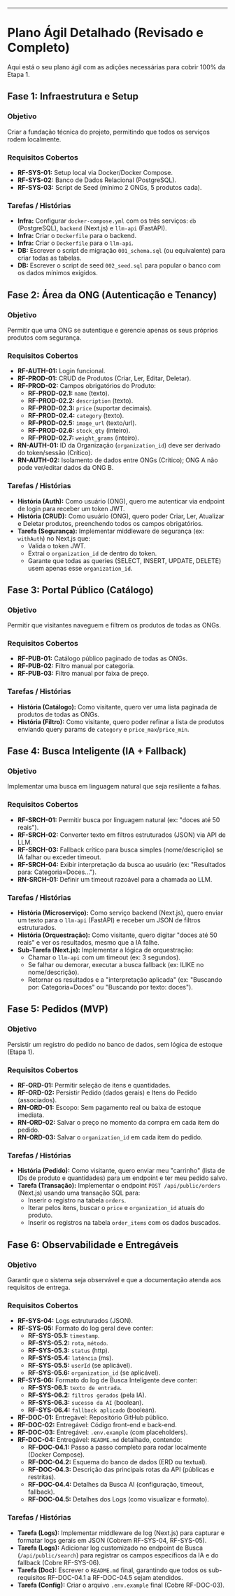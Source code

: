 
---

# Plano Ágil Detalhado (Revisado e Completo)

Aqui está o seu plano ágil com as adições necessárias para cobrir 100% da Etapa 1.

## Fase 1: Infraestrutura e Setup

### Objetivo
Criar a fundação técnica do projeto, permitindo que todos os serviços rodem localmente.

### Requisitos Cobertos
* **RF-SYS-01:** Setup local via Docker/Docker Compose.
* **RF-SYS-02:** Banco de Dados Relacional (PostgreSQL).
* **RF-SYS-03:** Script de Seed (mínimo 2 ONGs, 5 produtos cada).

### Tarefas / Histórias
* **Infra:** Configurar `docker-compose.yml` com os três serviços: `db` (PostgreSQL), `backend` (Next.js) e `llm-api` (FastAPI).
* **Infra:** Criar o `Dockerfile` para o backend.
* **Infra:** Criar o `Dockerfile` para o `llm-api`.
* **DB:** Escrever o script de migração `001_schema.sql` (ou equivalente) para criar todas as tabelas.
* **DB:** Escrever o script de seed `002_seed.sql` para popular o banco com os dados mínimos exigidos.

## Fase 2: Área da ONG (Autenticação e Tenancy)

### Objetivo
Permitir que uma ONG se autentique e gerencie apenas os seus próprios produtos com segurança.

### Requisitos Cobertos
* **RF-AUTH-01:** Login funcional.
* **RF-PROD-01:** CRUD de Produtos (Criar, Ler, Editar, Deletar).
* **RF-PROD-02:** Campos obrigatórios do Produto:
    * **RF-PROD-02.1:** `name` (texto).
    * **RF-PROD-02.2:** `description` (texto).
    * **RF-PROD-02.3:** `price` (suportar decimais).
    * **RF-PROD-02.4:** `category` (texto).
    * **RF-PROD-02.5:** `image_url` (texto/url).
    * **RF-PROD-02.6:** `stock_qty` (inteiro).
    * **RF-PROD-02.7:** `weight_grams` (inteiro).
* **RN-AUTH-01:** ID da Organização (`organization_id`) deve ser derivado do token/sessão (Crítico).
* **RN-AUTH-02:** Isolamento de dados entre ONGs (Crítico); ONG A não pode ver/editar dados da ONG B.

### Tarefas / Histórias
* **História (Auth):** Como usuário (ONG), quero me autenticar via endpoint de login para receber um token JWT.
* **História (CRUD):** Como usuário (ONG), quero poder Criar, Ler, Atualizar e Deletar produtos, preenchendo todos os campos obrigatórios.
* **Tarefa (Segurança):** Implementar middleware de segurança (ex: `withAuth`) no Next.js que:
    * Valida o token JWT.
    * Extrai o `organization_id` de dentro do token.
    * Garante que todas as queries (SELECT, INSERT, UPDATE, DELETE) usem apenas esse `organization_id`.

## Fase 3: Portal Público (Catálogo)

### Objetivo
Permitir que visitantes naveguem e filtrem os produtos de todas as ONGs.

### Requisitos Cobertos
* **RF-PUB-01:** Catálogo público paginado de todas as ONGs.
* **RF-PUB-02:** Filtro manual por categoria.
* **RF-PUB-03:** Filtro manual por faixa de preço.

### Tarefas / Histórias
* **História (Catálogo):** Como visitante, quero ver uma lista paginada de produtos de todas as ONGs.
* **História (Filtro):** Como visitante, quero poder refinar a lista de produtos enviando query params de `category` e `price_max`/`price_min`.

## Fase 4: Busca Inteligente (IA + Fallback)

### Objetivo
Implementar uma busca em linguagem natural que seja resiliente a falhas.

### Requisitos Cobertos
* **RF-SRCH-01:** Permitir busca por linguagem natural (ex: "doces até 50 reais").
* **RF-SRCH-02:** Converter texto em filtros estruturados (JSON) via API de LLM.
* **RF-SRCH-03:** Fallback crítico para busca simples (nome/descrição) se IA falhar ou exceder timeout.
* **RF-SRCH-04:** Exibir interpretação da busca ao usuário (ex: "Resultados para: Categoria=Doces...").
* **RN-SRCH-01:** Definir um timeout razoável para a chamada ao LLM.

### Tarefas / Histórias
* **História (Microserviço):** Como serviço backend (Next.js), quero enviar um texto para o `llm-api` (FastAPI) e receber um JSON de filtros estruturados.
* **História (Orquestração):** Como visitante, quero digitar "doces até 50 reais" e ver os resultados, mesmo que a IA falhe.
* **Sub-Tarefa (Next.js):** Implementar a lógica de orquestração:
    * Chamar o `llm-api` com um timeout (ex: 3 segundos).
    * Se falhar ou demorar, executar a busca fallback (ex: ILIKE no nome/descrição).
    * Retornar os resultados e a "interpretação aplicada" (ex: "Buscando por: Categoria=Doces" ou "Buscando por texto: doces").

## Fase 5: Pedidos (MVP)

### Objetivo
Persistir um registro do pedido no banco de dados, sem lógica de estoque (Etapa 1).

### Requisitos Cobertos
* **RF-ORD-01:** Permitir seleção de itens e quantidades.
* **RF-ORD-02:** Persistir Pedido (dados gerais) e Itens do Pedido (associados).
* **RN-ORD-01:** Escopo: Sem pagamento real ou baixa de estoque imediata.
* **RN-ORD-02:** Salvar o preço no momento da compra em cada item do pedido.
* **RN-ORD-03:** Salvar o `organization_id` em cada item do pedido.

### Tarefas / Histórias
* **História (Pedido):** Como visitante, quero enviar meu "carrinho" (lista de IDs de produto e quantidades) para um endpoint e ter meu pedido salvo.
* **Tarefa (Transação):** Implementar o endpoint `POST /api/public/orders` (Next.js) usando uma transação SQL para:
    * Inserir o registro na tabela `orders`.
    * Iterar pelos itens, buscar o `price` e `organization_id` atuais do produto.
    * Inserir os registros na tabela `order_items` com os dados buscados.

## Fase 6: Observabilidade e Entregáveis

### Objetivo
Garantir que o sistema seja observável e que a documentação atenda aos requisitos de entrega.

### Requisitos Cobertos
* **RF-SYS-04:** Logs estruturados (JSON).
* **RF-SYS-05:** Formato do log geral deve conter:
    * **RF-SYS-05.1:** `timestamp`.
    * **RF-SYS-05.2:** `rota`, `método`.
    * **RF-SYS-05.3:** `status` (http).
    * **RF-SYS-05.4:** `latência` (ms).
    * **RF-SYS-05.5:** `userId` (se aplicável).
    * **RF-SYS-05.6:** `organization_id` (se aplicável).
* **RF-SYS-06:** Formato do log de Busca Inteligente deve conter:
    * **RF-SYS-06.1:** `texto de entrada`.
    * **RF-SYS-06.2:** `filtros gerados` (pela IA).
    * **RF-SYS-06.3:** `sucesso da AI` (boolean).
    * **RF-SYS-06.4:** `fallback aplicado` (boolean).
* **RF-DOC-01:** Entregável: Repositório GitHub público.
* **RF-DOC-02:** Entregável: Código front-end e back-end.
* **RF-DOC-03:** Entregável: `.env.example` (com placeholders).
* **RF-DOC-04:** Entregável: `README.md` detalhado, contendo:
    * **RF-DOC-04.1:** Passo a passo completo para rodar localmente (Docker Compose).
    * **RF-DOC-04.2:** Esquema do banco de dados (ERD ou textual).
    * **RF-DOC-04.3:** Descrição das principais rotas da API (públicas e restritas).
    * **RF-DOC-04.4:** Detalhes da Busca AI (configuração, timeout, fallback).
    * **RF-DOC-04.5:** Detalhes dos Logs (como visualizar e formato).

### Tarefas / Histórias
* **Tarefa (Logs):** Implementar middleware de log (Next.js) para capturar e formatar logs gerais em JSON (Cobrem RF-SYS-04, RF-SYS-05).
* **Tarefa (Logs):** Adicionar log customizado no endpoint de Busca (`/api/public/search`) para registrar os campos específicos da IA e do fallback (Cobre RF-SYS-06).
* **Tarefa (Doc):** Escrever o `README.md` final, garantindo que todos os sub-requisitos RF-DOC-04.1 a RF-DOC-04.5 sejam atendidos.
* **Tarefa (Config):** Criar o arquivo `.env.example` final (Cobre RF-DOC-03).